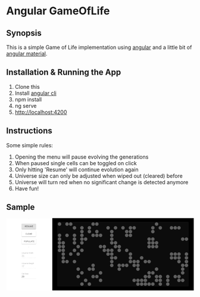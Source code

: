 # Angular GameOfLife

## Synopsis

This is a simple Game of Life implementation using [angular](https://angular.io/) and a little bit of [angular material](https://material.angular.io/). 

## Installation & Running the App

1. Clone this
2. Install [angular cli](https://github.com/angular/angular-cli)
3. npm install
4. ng serve
5. [http://localhost:4200](http://localhost:4200)

## Instructions

Some simple rules:
1. Opening the menu will pause evolving the generations
2. When paused single cells can be toggled on click
3. Only hitting 'Resume' will continue evolution again
4. Universe size can only be adjusted when wiped out (cleared) before
5. Universe will turn red when no significant change is detected anymore
6. Have fun!

## Sample

![](./Screenshot.png "Angular GameOfLife")
